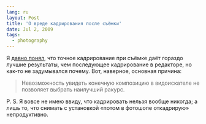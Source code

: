 ```yaml
---
lang: ru
layout: Post
title: 'О вреде кадрирования после съёмки'
date: Jul 2, 2009
tags:
  - photography
---
```


Я [давно понял](/blog/1912 'Про кадрирование фотографий'), что точное кадрирование при съёмке даёт гораздо лучшие результаты, чем последующее кадрирование в редакторе, но как-то не задумывался почему. Вот, наверное, основная причина:

> Невозможность увидеть конечную композицию в видоискателе не позволяет выбрать наилучший ракурс.

P. S. Я вовсе не имею ввиду, что кадрировать нельзя вообще никогда; а лишь то, что снимать с установкой «потом в фотошопе откадрирую» непродуктивно.
